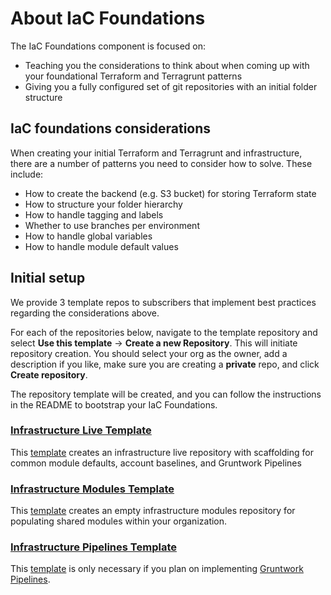 # About IaC Foundations

The IaC Foundations component is focused on:

- Teaching you the considerations to think about when coming up with your foundational Terraform and Terragrunt patterns
- Giving you a fully configured set of git repositories with an initial folder structure

## IaC foundations considerations

When creating your initial Terraform and Terragrunt and infrastructure, there are a number of patterns you need to consider how to solve. These include:

- How to create the backend (e.g. S3 bucket) for storing Terraform state
- How to structure your folder hierarchy
- How to handle tagging and labels
- Whether to use branches per environment
- How to handle global variables
- How to handle module default values

## Initial setup

We provide 3 template repos to subscribers that implement best practices regarding the considerations above.

For each of the repositories below, navigate to the template repository and select **Use this template** -> **Create a new Repository**.
This will initiate repository creation. You should select your org as the owner, add a description if you like, make sure you are creating a **private** repo, and click **Create repository**.

The repository template will be created, and you can follow the instructions in the README to bootstrap your IaC Foundations.

### [Infrastructure Live Template](https://github.com/gruntwork-io/infrastructure-live-template)
This [template](https://github.com/gruntwork-io/infrastructure-live-template) creates an infrastructure live repository with scaffolding for common module defaults, account baselines, and Gruntwork Pipelines

### [Infrastructure Modules Template](https://github.com/gruntwork-io/infrastructure-modules-template)
This [template](https://github.com/gruntwork-io/infrastructure-modules-template) creates an empty infrastructure modules repository for populating shared modules within your organization.

### [Infrastructure Pipelines Template](https://github.com/gruntwork-io/infrastructure-pipelines-template)

This [template](https://github.com/gruntwork-io/infrastructure-pipelines-template) is only necessary if you plan on implementing [Gruntwork Pipelines](../ci-cd).



<!-- ##DOCS-SOURCER-START
{
  "sourcePlugin": "local-copier",
  "hash": "e8ceabf0123b32216aa80cf04443e125"
}
##DOCS-SOURCER-END -->
